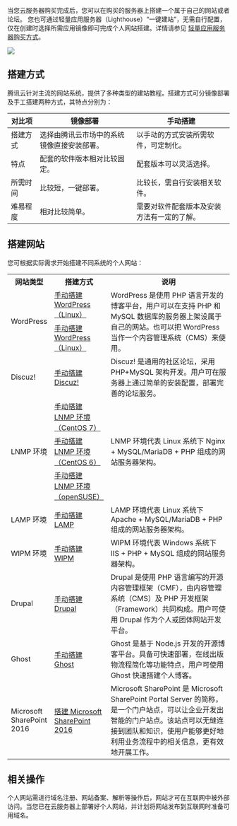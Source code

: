 

当您云服务器购买完成后，您可以在购买的服务器上搭建一个属于自己的网站或者论坛。
<dx-alert infotype="explain" title="">
您也可通过轻量应用服务器（Lighthouse）“一键建站”，无需自行配置，仅在创建时选择所需应用镜像即可完成个人网站搭建。详情请参见 [轻量应用服务器购买方式](https://intl.cloud.tencent.com/document/product/1103/41404)。
</dx-alert>

![](https://main.qcloudimg.com/raw/47d7f76597e7e9318a31ab72590692cb.png)




## 搭建方式
腾讯云针对主流的网站系统，提供了多种类型的建站教程。搭建方式可分镜像部署及手工搭建两种方式，其特点分别为：


<table>
<thead>
<tr>
<th style="
    width: 13%;
">对比项</th>
<th>镜像部署</th>
<th>手动搭建</th>
</tr>
</thead>
<tbody><tr>
<td>搭建方式</td>
<td>选择由腾讯云市场中的系统镜像直接安装部署。</td>
<td>以手动的方式安装所需软件，可定制化。</td>
</tr>
<tr>
<td>特点</td>
<td>配套的软件版本相对比较固定。</td>
<td>配套版本可以灵活选择。</td>
</tr>
<tr>
<td>所需时间</td>
<td>比较短，一键部署。</td>
<td>比较长，需自行安装相关软件。</td>
</tr>
<tr>
<td>难易程度</td>
<td>相对比较简单。</td>
<td>需要对软件配套版本及安装方法有一定的了解。</td>
</tr>
</tbody></table>

## 搭建网站

您可根据实际需求开始搭建不同系统的个人网站：

<table>
	<tr>
	<th width="15%">网站类型</th>
	<th width="18%">搭建方式</th>
	<th>说明</th>
	</tr>
	<tr>
	<td rowspan=2>WordPress</td>
	<td><a href="https://intl.cloud.tencent.com/document/product/213/8044">手动搭建 WordPress（Linux）</a></td>
	<td rowspan=2>WordPress 是使用 PHP 语言开发的博客平台，用户可以在支持 PHP 和 MySQL 数据库的服务器上架设属于自己的网站。也可以把 WordPress 当作一个内容管理系统（CMS）来使用。</td>
	</tr>
	<tr>
	<td><a href="https://intl.cloud.tencent.com/document/product/213/8044">手动搭建 WordPress（Linux）</a></td>
	</tr>
	<tr>
	<td rowspan=1>Discuz! </td>
	<td><a href="https://intl.cloud.tencent.com/document/product/213/8043">手动搭建 Discuz!</a></td>
	<td rowspan=1>Discuz! 是通用的社区论坛，采用 PHP+MySQL 架构开发。用户可在服务器上通过简单的安装配置，部署完善的论坛服务。</td>
	</tr>
	<tr>
	<td rowspan=3>LNMP 环境</td>
	<td><a href="https://intl.cloud.tencent.com/document/product/213/32733">手动搭建 LNMP 环境<br>（CentOS 7）</a></td>
	<td rowspan=3>	LNMP 环境代表 Linux 系统下 Nginx + MySQL/MariaDB + PHP 组成的网站服务器架构。</td>
	</tr>
	<tr>
	<td><a href="https://intl.cloud.tencent.com/document/product/213/34818">手动搭建 LNMP 环境<br>（CentOS 6）</a></td>
	</tr>
	<tr>
	<td><a href="https://intl.cloud.tencent.com/document/product/213/2127">手动搭建 LNMP 环境<br>（openSUSE）</a></td>
	</tr>
	<tr>
	<td rowspan=1> LAMP 环境</td>
	<td><a href="https://intl.cloud.tencent.com/document/product/213/34813">手动搭建 LAMP</a></td>
	<td rowspan=1>	LAMP 环境代表 Linux 系统下 Apache + MySQL/MariaDB + PHP 组成的网站服务器架构。</td>
	</tr>
	<tr>
	<td>WIPM 环境</td>
	<td><a href="https://intl.cloud.tencent.com/zh/document/product/213/34813">手动搭建 WIPM</a></td>
	<td>WIPM 环境代表 Windows 系统下 IIS + PHP + MySQL 组成的网站服务器架构。</td>
	</tr>
	<tr>
	<td>Drupal</td>
	<td><a href="https://intl.cloud.tencent.com/document/product/213/34814">手动搭建 Drupal</a></td>
	<td>Drupal 是使用 PHP 语言编写的开源内容管理框架（CMF），由内容管理系统（CMS）及 PHP 开发框架（Framework）共同构成。用户可使用 Drupal 作为个人或团体网站开发平台。</td>
	</tr>
	<tr>
	<td>Ghost</td>
	<td><a href="https://intl.cloud.tencent.com/document/product/213/34816">手动搭建 Ghost</a></td>
	<td>Ghost 是基于 Node.js 开发的开源博客平台。具备可快速部署，在线出版物流程简化等功能特点，用户可使用 Ghost 快速搭建个人博客。</td>
	</tr>
		<tr>
	<td>Microsoft SharePoint 2016</td>
	<td><a href="https://intl.cloud.tencent.com/document/product/213/36778">搭建 Microsoft SharePoint 2016</a></td>
	<td>Microsoft SharePoint 是 Microsoft SharePoint Portal Server 的简称，是一个门户站点，可以让企业开发出智能的门户站点。该站点可以无缝连接到团队和知识，使用户能够更好地利用业务流程中的相关信息，更有效地开展工作。</td>
	</tr>
</table>




## 相关操作
个人网站需进行域名注册、网站备案、解析等操作后，网站才可在互联网中被外部访问。当您已在云服务器上部署好个人网站，并计划将网站发布到互联网时准备可用域名。







<style>
	.params{margin-bottom:0px !important;}
</style>
